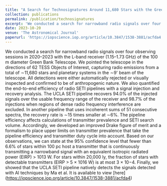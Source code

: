 ```yaml
---
title: "A Search for Technosignatures Around 11,680 Stars with the Green Bank Telescope at 1.15–1.73 GHz"
collection: publications
permalink: /publication/technosignatures
excerpt: 'We conducted a search for narrowband radio signals over four observing sessions in 2020–2023 with the L-band receiver (1.15–1.73 GHz) of the 100 m diameter Green Bank Telescope. We pointed the telescope in the directions of 62 TESS Objects of Interest, capturing radio emissions from a total of ∼11,680 stars and planetary systems in the ∼9'' beam of the telescope. All detections were either automatically rejected or visually inspected and confirmed to be of anthropogenic nature. We also quantified the end-to-end efficiency of radio SETI pipelines with a signal injection and recovery analysis. The UCLA SETI pipeline recovers 94.0% of the injected signals over the usable frequency range of the receiver and 98.7% of the injections when regions of dense radio frequency interference are excluded. In another pipeline that uses incoherent sums of 51 consecutive spectra, the recovery rate is ∼15 times smaller at ∼6%. The pipeline efficiency affects calculations of transmitter prevalence and SETI search volume. Accordingly, we developed an improved Drake figure of merit and a formalism to place upper limits on transmitter prevalence that take the pipeline efficiency and transmitter duty cycle into account. Based on our observations, we can state at the 95% confidence level that fewer than 6.6% of stars within 100 pc host a transmitter that is continuously transmitting a narrowband signal with an equivalent isotropic radiated power (EIRP) > 1013 W. For stars within 20,000 ly, the fraction of stars with detectable transmitters (EIRP > 5 × 1016 W) is at most 3 × 10−4. Finally, we showed that the UCLA SETI pipeline natively detects the signals detected with AI techniques by Ma et al.'
date: 2023-10-20
venue: 'The Astronomical Journal'
paperurl: 'https://iopscience.iop.org/article/10.3847/1538-3881/acfda4'
---
```


We conducted a search for narrowband radio signals over four observing sessions in 2020–2023 with the L-band receiver (1.15–1.73 GHz) of the 100 m diameter Green Bank Telescope. We pointed the telescope in the directions of 62 TESS Objects of Interest, capturing radio emissions from a total of ∼11,680 stars and planetary systems in the ∼9' beam of the telescope. All detections were either automatically rejected or visually inspected and confirmed to be of anthropogenic nature. We also quantified the end-to-end efficiency of radio SETI pipelines with a signal injection and recovery analysis. The UCLA SETI pipeline recovers 94.0% of the injected signals over the usable frequency range of the receiver and 98.7% of the injections when regions of dense radio frequency interference are excluded. In another pipeline that uses incoherent sums of 51 consecutive spectra, the recovery rate is ∼15 times smaller at ∼6%. The pipeline efficiency affects calculations of transmitter prevalence and SETI search volume. Accordingly, we developed an improved Drake figure of merit and a formalism to place upper limits on transmitter prevalence that take the pipeline efficiency and transmitter duty cycle into account. Based on our observations, we can state at the 95% confidence level that fewer than 6.6% of stars within 100 pc host a transmitter that is continuously transmitting a narrowband signal with an equivalent isotropic radiated power (EIRP) > 1013 W. For stars within 20,000 ly, the fraction of stars with detectable transmitters (EIRP > 5 × 1016 W) is at most 3 × 10−4. Finally, we showed that the UCLA SETI pipeline natively detects the signals detected with AI techniques by Ma et al. It is available to view [here] (https://iopscience.iop.org/article/10.3847/1538-3881/acfda4) 

